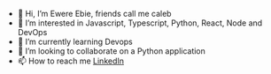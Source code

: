 - 👋 Hi, I’m Ewere Ebie, friends call me caleb
- 👀 I’m interested in Javascript, Typescript, Python, React, Node and DevOps
- 🌱 I’m currently learning Devops
- 💞️ I’m looking to collaborate on a Python application
- 📫 How to reach me [LinkedIn](https://www.linkedin.com/in/thisiscaleb/)

<!---
caleb-train/caleb-train is a ✨ special ✨ repository because its `README.md` (this file) appears on your GitHub profile.
You can click the Preview link to take a look at your changes.
--->
